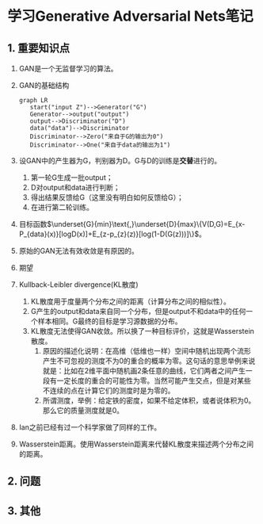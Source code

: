 # 学习Generative Adversarial Nets笔记

## 1. 重要知识点

1. GAN是一个无监督学习的算法。
2. GAN的基础结构

   ```mermaid
   graph LR
      start("input Z")-->Generator("G")
      Generator-->output("output")
      output-->Discriminator("D")
      data("data")-->Discriminator
      Discriminator-->Zero("来自于G的输出为0")
      Discriminator-->One("来自于data的输出为1")
   ```

3. 设GAN中的产生器为G，判别器为D。G与D的训练是**交替**进行的。
   1. 第一轮G生成一批output；
   2. D对output和data进行判断；
   3. 得出结果反馈给G（这里没有明白如何反馈给G）；
   4. 在进行第二轮训练。
4. 目标函数$\underset{G}{min}\text{,}\underset{D}{max}\{V(D,G)=E_{x-P_{data}(x)}[logD(x)]+E_{z-p_{z}(z)}[log(1-D(G(z)))]\}$。
5. 原始的GAN无法有效收敛是有原因的。
6. 期望
7. Kullback-Leibler divergence(KL散度)
   1. KL散度用于度量两个分布之间的距离（计算分布之间的相似性）。
   2. G产生的output和data来自同一个分布，但是output不和data中的任何一个样本相同。G最终的目标是学习源数据的分布。
   3. KL散度无法使得GAN收敛。所以换了一种目标评价，这就是Wasserstein散度。
      1. 原因的描述化说明：在高维（低维也一样）空间中随机出现两个流形产生不可忽视的测度不为0的重合的概率为零。这句话的意思举例来说就是：比如在2维平面中随机画2条任意的曲线，它们两者之间产生一段有一定长度的重合的可能性为零。当然可能产生交点，但是对某些不连续的点在计算它们的测度时是为零的。
      2. 所谓测度，举例：给定铁的密度，如果不给定体积，或者说体积为0。那么它的质量测度就是0。
8. Ian之前已经有过一个科学家做了同样的工作。
9. Wasserstein距离。使用Wasserstein距离来代替KL散度来描述两个分布之间的距离。

## 2. 问题

## 3. 其他

